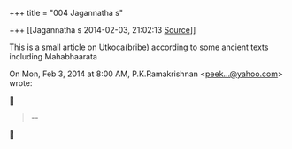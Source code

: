 +++
title = "004 Jagannatha s"

+++
[[Jagannatha s	2014-02-03, 21:02:13 [Source](https://groups.google.com/g/samskrita/c/nBMCx94X0W8)]]



This is a small article on Utkoca(bribe) according to some ancient texts including Mahabhaarata  
  

On Mon, Feb 3, 2014 at 8:00 AM, P.K.Ramakrishnan \<[peek...@yahoo.com]()\> wrote:  



> --  



